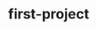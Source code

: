 # first-project
<!DOCTYPE html>
<html lang="en">
<head>
    
</head>
<body>
    <script>
        n=3
        console.log(n*(n+1)/2)
        
    </script>
    
</body>
</html>

